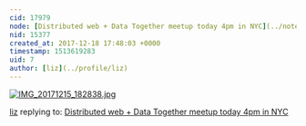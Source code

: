 ```yaml
---
cid: 17979
node: [Distributed web + Data Together meetup today 4pm in NYC](../notes/liz/12-15-2017/distributed-web-data-together-meetup-today-4pm-in-nyc)
nid: 15377
created_at: 2017-12-18 17:48:03 +0000
timestamp: 1513619283
uid: 7
author: [liz](../profile/liz)
---
```


[![IMG_20171215_182838.jpg](https://publiclab.org/system/images/photos/000/022/971/large/IMG_20171215_182838.jpg)](https://publiclab.org/system/images/photos/000/022/971/original/IMG_20171215_182838.jpg)



[liz](../profile/liz) replying to: [Distributed web + Data Together meetup today 4pm in NYC](../notes/liz/12-15-2017/distributed-web-data-together-meetup-today-4pm-in-nyc)

